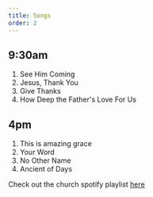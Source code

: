 ```yaml
---
title: Songs
order: 2
---
```


## 9:30am 
1. See Him Coming
2. Jesus, Thank You
3. Give Thanks
4. How Deep the Father's Love For Us

## 4pm 
1. This is amazing grace
2. Your Word
3. No Other Name
4. Ancient of Days
   
Check out the church spotify playlist [here](https://open.spotify.com/playlist/3gh0ZKXkJBDbNEnZqJJDXj?si=0908aa3f87544643)
